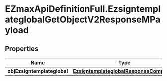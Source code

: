 # EZmaxApiDefinitionFull.EzsigntemplateglobalGetObjectV2ResponseMPayload

## Properties

Name | Type | Description | Notes
------------ | ------------- | ------------- | -------------
**objEzsigntemplateglobal** | [**EzsigntemplateglobalResponseCompound**](EzsigntemplateglobalResponseCompound.md) |  | 


